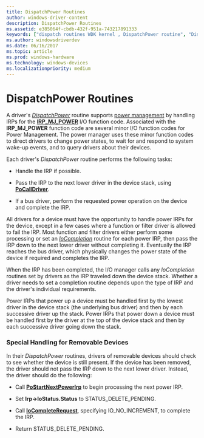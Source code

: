 ```yaml
---
title: DispatchPower Routines
author: windows-driver-content
description: DispatchPower Routines
ms.assetid: e385064f-cbdb-432f-951a-743217891333
keywords: ["dispatch routines WDK kernel , DispatchPower routine", "DispatchPower routine", "power management WDK kernel , dispatch routines", "IRP_MJ_POWER I/O function code", "removable device power dispatch routines WDK kernel"]
ms.author: windowsdriverdev
ms.date: 06/16/2017
ms.topic: article
ms.prod: windows-hardware
ms.technology: windows-devices
ms.localizationpriority: medium
---
```


# DispatchPower Routines





A driver's [*DispatchPower*](https://msdn.microsoft.com/library/windows/hardware/ff543354) routine supports [power management](implementing-power-management.md) by handling IRPs for the [**IRP\_MJ\_POWER**](https://msdn.microsoft.com/library/windows/hardware/ff550784) I/O function code. Associated with the **IRP\_MJ\_POWER** function code are several minor I/O function codes for Power Management. The power manager uses these minor function codes to direct drivers to change power states, to wait for and respond to system wake-up events, and to query drivers about their devices.

Each driver's *DispatchPower* routine performs the following tasks:

-   Handle the IRP if possible.

-   Pass the IRP to the next lower driver in the device stack, using [**PoCallDriver**](https://msdn.microsoft.com/library/windows/hardware/ff559654).

-   If a bus driver, perform the requested power operation on the device and complete the IRP.

All drivers for a device must have the opportunity to handle power IRPs for the device, except in a few cases where a function or filter driver is allowed to fail the IRP. Most function and filter drivers either perform some processing or set an [*IoCompletion*](https://msdn.microsoft.com/library/windows/hardware/ff548354) routine for each power IRP, then pass the IRP down to the next lower driver without completing it. Eventually the IRP reaches the bus driver, which physically changes the power state of the device if required and completes the IRP.

When the IRP has been completed, the I/O manager calls any *IoCompletion* routines set by drivers as the IRP traveled down the device stack. Whether a driver needs to set a completion routine depends upon the type of IRP and the driver's individual requirements.

Power IRPs that power up a device must be handled first by the lowest driver in the device stack (the underlying bus driver) and then by each successive driver up the stack. Power IRPs that power down a device must be handled first by the driver at the top of the device stack and then by each successive driver going down the stack.

### Special Handling for Removable Devices

In their *DispatchPower* routines, drivers of removable devices should check to see whether the device is still present. If the device has been removed, the driver should not pass the IRP down to the next lower driver. Instead, the driver should do the following:

-   Call [**PoStartNextPowerIrp**](https://msdn.microsoft.com/library/windows/hardware/ff559776) to begin processing the next power IRP.

-   Set **Irp-&gt;IoStatus.Status** to STATUS\_DELETE\_PENDING.

-   Call [**IoCompleteRequest**](https://msdn.microsoft.com/library/windows/hardware/ff548343), specifying IO\_NO\_INCREMENT, to complete the IRP.

-   Return STATUS\_DELETE\_PENDING.

 

 




